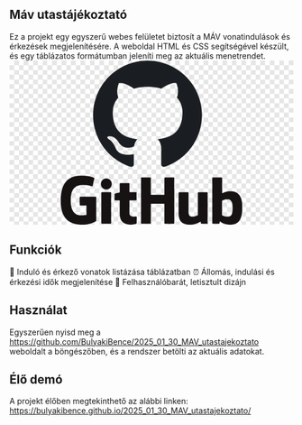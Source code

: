  ## Máv utastájékoztató

 
 Ez a projekt egy egyszerű webes felületet biztosít a MÁV vonatindulások és érkezések megjelenítésére. A weboldal HTML és CSS segítségével készült, és egy táblázatos formátumban jeleníti meg az aktuális menetrendet.
![alt text](github_logo.png)

## Funkciók
🚉 Induló és érkező vonatok listázása táblázatban
⏰ Állomás, indulási és érkezési idők megjelenítése
🎨 Felhasználóbarát, letisztult dizájn
## Használat
Egyszerűen nyisd meg a https://github.com/BulyakiBence/2025_01_30_MAV_utastajekoztato weboldalt a böngészőben, és a rendszer betölti az aktuális adatokat.

## Élő demó
A projekt élőben megtekinthető az alábbi linken:
https://bulyakibence.github.io/2025_01_30_MAV_utastajekoztato/ 